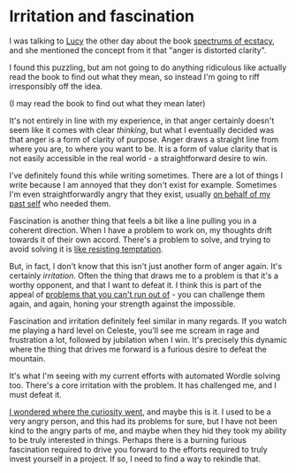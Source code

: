 # Irritation and fascination

I was talking to [Lucy](https://twitter.com/drossbucket) the other day about the book [spectrums of ecstacy](https://vajrayananow.com/spectrum-of-ecstasy),
and she mentioned the concept from it that "anger is distorted clarity".

I found this puzzling, but am not going to do anything ridiculous like actually read the book to find out what they mean, so instead I'm going to riff irresponsibly off the idea.

(I may read the book to find out what they mean later)

It's not entirely in line with my experience, in that anger certainly doesn't seem like it comes with clear *thinking*, but what I eventually decided was that anger is a form of clarity of purpose. Anger draws a straight line from where you are, to where you want to be. It is a form of value clarity that is not easily accessible in the real world - a straightforward desire to win.

I've definitely found this while writing sometimes. There are a lot of things I write because I am annoyed that they don't exist for example. Sometimes I'm even straightforwardly angry that they exist, usually [on behalf of my past self](https://notebook.drmaciver.com/posts/2022-01-13-04:16.html) who needed them.

Fascination is another thing that feels a bit like a line pulling you in a coherent direction. When I have a problem to work on, my thoughts drift towards it of their own accord. There's a problem to solve, and trying to avoid solving it is [like resisting temptation](https://notebook.drmaciver.com/posts/2022-01-25-07:18.html).

But, in fact, I don't know that this isn't just another form of anger again. It's certainly *irritation*. Often the thing that draws me to a problem is that it's a worthy opponent, and that I want to defeat it. I think this is part of the appeal of [problems that you can't run out of](https://notebook.drmaciver.com/posts/2022-01-21-16:38.html) - you can challenge them again, and again, honing your strength against the impossible.

Fascination and irritation definitely feel similar in many regards. If you watch me playing a hard level on Celeste, you'll see me scream in rage and frustration a lot, followed by jubilation when I win.
It's precisely this dynamic where the thing that drives me forward is a furious desire to defeat the mountain.

It's what I'm seeing with my current efforts with automated Wordle solving too. There's a core irritation with the problem. It has challenged me, and I must defeat it.

[I wondered where the curiosity went](https://notebook.drmaciver.com/posts/2022-01-03-14:16.html), and maybe this is it. I used to be a very angry person, and this had its problems for sure, but I have not been kind to the angry parts of me, and maybe when they hid they took my ability to be truly interested in things. Perhaps there is a burning furious fascination required to drive you forward to the efforts required to truly invest yourself in a project. If so, I need to find a way to rekindle that.
